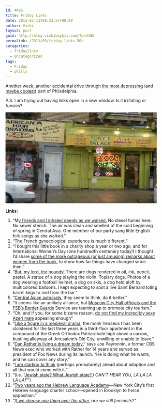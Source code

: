 ```yaml
---
id: 4485
title: Friday Links
date: 2011-03-11T08:23:57+00:00
author: Vicki
layout: post
guid: http://blog.vickiboykis.com/?p=4485
permalink: /2011/03/friday-links-50/
categories:
  - fridaylinks
  - Uncategorized
tags:
  - Friday
  - philly
---
```

Another week, another accidental drive through [the most depressing](http://en.wikipedia.org/wiki/North_Philadelphia) (and [maybe coolest](http://en.wikipedia.org/wiki/File:SusquehannaBroad.jpg)) part of Philadelphia.

P.S. I am trying out having links open in a new window. Is it irritating or funsies?

[<img class="aligncenter size-full wp-image-4545" title="wpid-IMAG0675.jpg" src="https://raw.githubusercontent.com/veekaybee/wlb/gh-pages/assets/images/2011/03/wpid-IMAG0675.jpg" alt="" width="500" height="300" />](https://raw.githubusercontent.com/veekaybee/wlb/gh-pages/assets/images/2011/03/wpid-IMAG0675.jpg)

**Links:**

  1. &#8220;M<a href="http://transitionland.wordpress.com/2011/03/11/springtime-sunshine-wind-and-warplanes/" target="_blank">y friends and I inhaled deeply as we walked.</a> No diesel fumes here. No sewer stench. The air was clean and smelled of the cold beginning of spring in Central Asia. One member of our party sang little English folk songs as she walked.&#8221;
  2. &#8220;<a href="http://sex.bitchbuzz.com/french-vs-american-sexuality.html" target="_blank">The French gynecological experience</a> is much different.&#8221;
  3. &#8220;I bought this little book in a charity shop a year or two ago, and for International Women&#8217;s Day (one hundredth centenary today!) I thought I&#8217;d share <a href="http://annabelvita.com/etiquette-for-ladies-in-celebration-of-intern?c=1#comments" target="_blank">some of the more outrageous (or just amusing) remarks about women from the book</a>, to show how far things have changed since then.&#8221;
  4. &#8220;<a href="http://www.phillymag.com/restaurants/articles/review_white_dog_cafe/" target="_blank">But, my lord, the hounds! </a>There are dogs rendered in oil, ink, pencil, pastel. A statue of a dog playing the violin. Topiary dogs. Photos of a dog wearing a football helmet, a dog on skis, a dog held aloft by multicolored balloons. I kept expecting to spot a live Saint Bernard toting barrel kegs to and from the bar.&#8221;
  5. &#8220;<a href="http://www.economist.com/node/18285625" target="_blank">Central Asian autocrats</a>, they seem to think, do it better.&#8221;
  6. &#8220;It seems like an unlikely alliance, but <a href="http://themoscownews.com/russia/20110305/188474945.html" target="_blank">Moscow City Hall officials and the FSB’s Border Guards</a> Service are teaming up to promote city tourism.&#8221;
  7. &#8220;Oh, and if you, for some bizarre reason, <a href="http://scaryazeri.blogspot.com/2011/03/happy-international-womens-day.html" target="_blank">do not find my incredibly sexy Azeri male</a> appealing enough&#8221;
  8. &#8220;<a href="http://www.nytimes.com/2011/03/08/world/middleeast/08jerusalem.html?_r=1&ref=global-home" target="_blank">Like a figure in a medieval drama</a>, the monk Irenaeus I has been cloistered for the last three years in a third-floor apartment in the compound of the Greek Orthodox Patriarchate high above a narrow, bustling alleyway of Jerusalem’s Old City, unwilling or unable to leave.&#8221;
  9. &#8220;<a href="http://motherjones.com/media/2011/02/dan-rather-reports-mark-cuban-hd-net" target="_blank">Dan Rather is living a dream today</a>,&#8221; says Joe Peyronnin, a former CBS News exec who worked with Rather for 14 years and served as president of Fox News during its launch. &#8220;He is doing what he wants, and he can cover any story.&#8221;
 10. &#8220;<a href="http://fosterparentingadventures.blogspot.com/2011/03/adoption-and-conversion-its-going-to-be.html" target="_blank">I am starting to think</a> (perhaps prematurely) ahead about adoption and all that would come with it.&#8221;
 11. &#8220;(i.e. “<a href="http://gubbiofarabia.tumblr.com/post/3763119940" target="_blank">Jewish state? What Jewish state? </a>_I CAN’T HEAR YOU, LA LA LA LA LA!_”&#8221;)
 12. &#8220;<a href="http://www.tabletmag.com/life-and-religion/60959/hebrew-school/?utm_source=rss&utm_medium=rss&utm_campaign=hebrew-school" target="_blank">Two years ago the Hebrew Language Academy</a>—New York City’s first Hebrew-language charter school—opened in Brooklyn to fierce opposition.&#8221;
 13. &#8220;_<a href="http://harrietmay.com/2011/03/03/the-choices-we-have-2/" target="_blank">If we choose one thing over the other</a>, are we still feminists?&#8221;_
